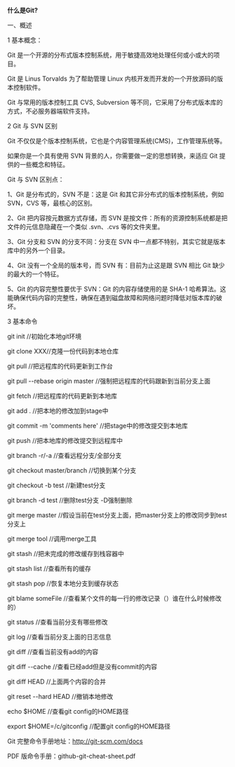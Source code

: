 ****什么是Git**?**

一、概述

1 基本概念：

Git 是一个开源的分布式版本控制系统，用于敏捷高效地处理任何或小或大的项目。

Git 是 Linus Torvalds 为了帮助管理 Linux 内核开发而开发的一个开放源码的版本控制软件。

Git 与常用的版本控制工具 CVS, Subversion 等不同，它采用了分布式版本库的方式，不必服务器端软件支持。

2 Git 与 SVN 区别

Git 不仅仅是个版本控制系统，它也是个内容管理系统(CMS)，工作管理系统等。

如果你是一个具有使用 SVN 背景的人，你需要做一定的思想转换，来适应 Git 提供的一些概念和特征。

Git 与 SVN 区别点：

1、Git 是分布式的，SVN 不是：这是 Git 和其它非分布式的版本控制系统，例如 SVN，CVS 等，最核心的区别。

2、Git 把内容按元数据方式存储，而 SVN 是按文件：所有的资源控制系统都是把文件的元信息隐藏在一个类似 .svn、.cvs 等的文件夹里。

3、Git 分支和 SVN 的分支不同：分支在 SVN 中一点都不特别，其实它就是版本库中的另外一个目录。

4、Git 没有一个全局的版本号，而 SVN 有：目前为止这是跟 SVN 相比 Git 缺少的最大的一个特征。

5、Git 的内容完整性要优于 SVN：Git 的内容存储使用的是 SHA-1 哈希算法。这能确保代码内容的完整性，确保在遇到磁盘故障和网络问题时降低对版本库的破坏。


3 基本命令

git init //初始化本地git环境

git clone XXX//克隆一份代码到本地仓库

git pull //把远程库的代码更新到工作台

git pull --rebase origin master //强制把远程库的代码跟新到当前分支上面

git fetch //把远程库的代码更新到本地库

git add . //把本地的修改加到stage中

git commit -m 'comments here' //把stage中的修改提交到本地库

git push //把本地库的修改提交到远程库中

git branch -r/-a //查看远程分支/全部分支

git checkout master/branch //切换到某个分支

git checkout -b test //新建test分支

git branch -d test //删除test分支 -D强制删除

git merge master //假设当前在test分支上面，把master分支上的修改同步到test分支上

git merge tool //调用merge工具

git stash //把未完成的修改缓存到栈容器中

git stash list //查看所有的缓存

git stash pop //恢复本地分支到缓存状态

git blame someFile //查看某个文件的每一行的修改记录（）谁在什么时候修改的）

git status //查看当前分支有哪些修改

git log //查看当前分支上面的日志信息

git diff //查看当前没有add的内容

git diff --cache //查看已经add但是没有commit的内容

git diff HEAD //上面两个内容的合并

git reset --hard HEAD //撤销本地修改

echo $HOME //查看git config的HOME路径

export $HOME=/c/gitconfig //配置git config的HOME路径




Git 完整命令手册地址：http://git-scm.com/docs

PDF 版命令手册：github-git-cheat-sheet.pdf

